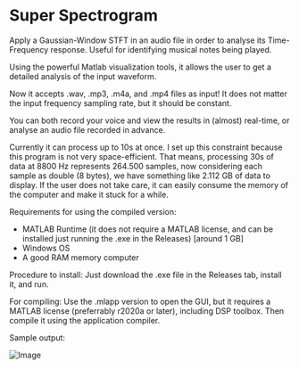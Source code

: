 # Super Spectrogram
Apply a Gaussian-Window STFT in an audio file in order to analyse its Time-Frequency response. Useful for identifying musical notes being played.

Using the powerful Matlab visualization tools, it allows the user to get a detailed analysis of the input waveform.

Now it accepts .wav, .mp3, .m4a, and .mp4 files as input!
It does not matter the input frequency sampling rate, but it should be constant.

You can both record your voice and view the results in (almost) real-time, or analyse an audio file recorded in advance.

Currently it can process up to 10s at once. I set up this constraint because this program is not very space-efficient. That means, processing 30s of data at 8800 Hz represents 264.500 samples, now considering each sample as double (8 bytes), we have something like 2.112 GB of data to display. If the user does not take care, it can easily consume the memory of the computer and make it stuck for a while.

Requirements for using the compiled version:
- MATLAB Runtime (it does not require a MATLAB license, and can be installed just running the .exe in the Releases) [around 1 GB]
- Windows OS
- A good RAM memory computer

Procedure to install:
Just download the .exe file in the Releases tab, install it, and run.

For compiling:
Use the .mlapp version to open the GUI, but it requires a MATLAB license (preferrably r2020a or later), including DSP toolbox. 
Then compile it using the application compiler.

Sample output:

![Image](https://github.com/gpavelski/Wav_Files_STFT_Analysis/blob/master/Display.png)

